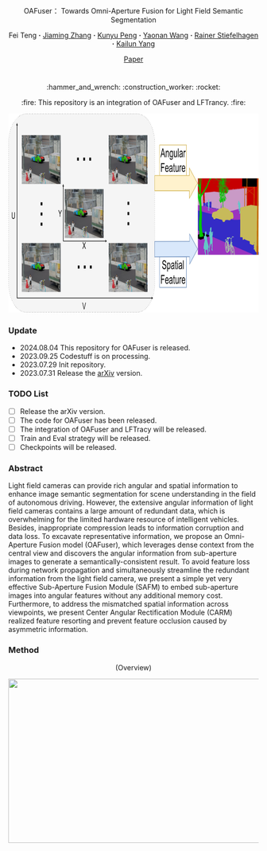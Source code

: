 <div align="center">
<p align="center">OAFuser： Towards Omni-Aperture Fusion for Light Field Semantic Segmentation

<br>

<div align="center">
  Fei&nbsp;Teng</a> 
  <b>&middot;</b>
  <a href="https://www.researchgate.net/profile/Jiaming-Zhang-10" target="_blank">Jiaming&nbsp;Zhang</a> 
  <b>&middot;</b>
  <a href="https://www.researchgate.net/profile/Kunyu-Peng" target="_blank">Kunyu&nbsp;Peng</a> 
  <b>&middot;</b>
  <a href="https://www.researchgate.net/profile/Yaonan-Wang" target="_blank">Yaonan&nbsp;Wang</a> 
  <b>&middot;</b>
  <a href="https://www.researchgate.net/profile/Rainer-Stiefelhagen" target="_blank">Rainer&nbsp;Stiefelhagen</a>
  <b>&middot;</b>
  <a href="https://www.researchgate.net/profile/Kailun-Yang" target="_blank">Kailun&nbsp;Yang</a> 

 <br>

  <a href="https://arxiv.org/abs/2307.15588" target="_blank">Paper</a>

# 

</div>

<p align="center">:hammer_and_wrench: :construction_worker: :rocket:</p>
<p align="center">:fire: This repository is an integration of OAFuser and LFTrancy. :fire:</p>

</div>

<div align=center><img src="assets/Figone.jpg" width="820" height="400" /></div>

### Update
- 2024.08.04 This repository for OAFuser is released.
- 2023.09.25 Codestuff is on processing.
- 2023.07.29 Init repository.
- 2023.07.31 Release the [arXiv](https://arxiv.org/abs/2307.15588) version.



### TODO List

- [ ] Release the arXiv version.
- [ ] The code for OAFuser has been released.
- [ ] The integration of OAFuser and LFTracy will be released.
- [ ] Train and Eval strategy will be released.
- [ ] Checkpoints will be released.

### Abstract

Light field cameras can provide rich angular and spatial information to enhance image semantic segmentation for scene understanding in the field of autonomous driving. However, the extensive angular information of light field cameras contains a large amount of redundant data, which is overwhelming for the limited hardware resource of intelligent vehicles. Besides, inappropriate compression leads to information corruption and data loss. To excavate representative information, we propose an Omni-Aperture Fusion model (OAFuser), which leverages dense context from the central view and discovers the angular information from sub-aperture images to generate a semantically-consistent result. To avoid feature loss during network propagation and simultaneously streamline the redundant information from the light field camera, we present a simple yet very effective Sub-Aperture Fusion Module (SAFM) to embed sub-aperture images into angular features without any additional memory cost. Furthermore, to address the mismatched spatial information across viewpoints, we present Center Angular Rectification Module (CARM) realized feature resorting and prevent feature occlusion caused by asymmetric information. 

### Method

<p align="center">
    (Overview)
</p>
<p align="center">
    <div align=center><img src="assets/Figtwo.jpg" width="850" height="330" /></div>
<br><br>





